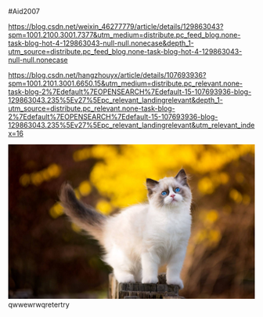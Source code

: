 #Aid2007

https://blog.csdn.net/weixin_46277779/article/details/129863043?spm=1001.2100.3001.7377&utm_medium=distribute.pc_feed_blog.none-task-blog-hot-4-129863043-null-null.nonecase&depth_1-utm_source=distribute.pc_feed_blog.none-task-blog-hot-4-129863043-null-null.nonecase

https://blog.csdn.net/hangzhouyx/article/details/107693936?spm=1001.2101.3001.6650.15&utm_medium=distribute.pc_relevant.none-task-blog-2%7Edefault%7EOPENSEARCH%7Edefault-15-107693936-blog-129863043.235%5Ev27%5Epc_relevant_landingrelevant&depth_1-utm_source=distribute.pc_relevant.none-task-blog-2%7Edefault%7EOPENSEARCH%7Edefault-15-107693936-blog-129863043.235%5Ev27%5Epc_relevant_landingrelevant&utm_relevant_index=16


![](./timg.jpg)qwwewrwqretertry

